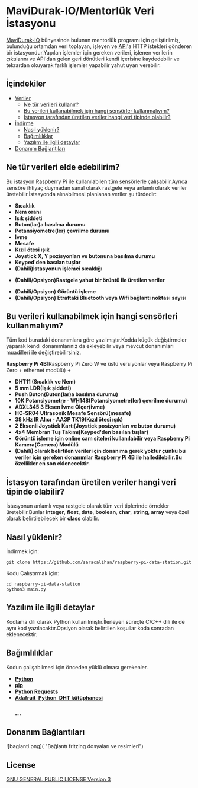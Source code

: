 # MaviDurak-IO/Mentorlük Veri İstasyonu
[MaviDurak-IO](https://kommunity.com/mavidurakio) bünyesinde bulunan mentorlük programı için geliştirilmiş, bulunduğu ortamdan veri toplayan, işleyen ve [API](https://github.com/mavidurak/mentor-api)'a HTTP istekleri gönderen bir istasyondur.Yapılan işlemler için gereken verileri, işlenen verilerin çıktılarını ve API'dan gelen geri dönütleri kendi içerisine kaydedebilir ve tekrardan okuyarak farklı işlemler yapabilir yahut uyarı verebilir.

## İçindekiler
- [Veriler](#ne-tür-verileri-kullanır)
  - [Ne tür verileri kullanır?](#ne-tür-verileri-kullanır)
  - [Bu verileri kullanabilmek için hangi sensörler kullanmalıyım?](#bu-verileri-kullanabilmek-için-hangi-sensörler-kullanmalıyım)
  - [İstasyon tarafından üretilen veriler hangi veri tipinde olabilir?](#i̇stasyon-tarafından-üretilen-veriler-hangi-veri-tipinde-olabilir)
- [İndirme](#nasıl-yüklenir)
  - [Nasıl yüklenir?](#nasıl-yüklenir)
  - [Bağımlılıklar](#bağımlılıklar)
  - [Yazılım ile ilgili detaylar](#yazılım-ile-ilgili-detaylar)
- [Donanım Bağlantıları](#donanım-bağlantıları)

## Ne tür verileri elde edebilirim?
Bu istasyon Raspberry Pi ile kullanılabilen tüm sensörlerle çalışabilir.Ayrıca sensöre ihtiyaç duymadan sanal olarak rastgele veya anlamlı olarak veriler üretebilir.İstasyonda alınabilmesi planlanan veriler şu türdedir:
+ **Sıcaklık**
+ **Nem oranı**
+ **Işık şiddeti**
+ **Buton(lar)a basılma durumu**
+ **Potansiyometre(ler) çevrilme durumu**
+ **İvme**
+ **Mesafe**
+ **Kızıl ötesi ışık**
+ **Joystick X, Y pozisyonları ve butonuna basılma durumu**
+ **Keyped'den basılan tuşlar**
+ **(Dahili)İstasyonun işlemci sıcaklığı**
* **(Dahili/Opsiyon)Rastgele yahut bir örüntü ile üretilen veriler**
+ **(Dahili/Opsiyon) Görüntü işleme**
+ **(Dahili/Opsiyon) Etraftaki Bluetooth veya Wifi bağlantı noktası sayısı**


## Bu verileri kullanabilmek için hangi sensörleri kullanmalıyım?
Tüm kod buradaki donanımlara göre yazılmıştır.Kodda küçük değiştirmeler yaparak kendi donanımlarınız da ekleyebilir veya mevcut donanımları muadilleri ile değiştirebilirsiniz.

  **Raspberry Pi 4B**(Raspberry Pi Zero W ve üstü versiyonlar veya Raspberry Pi Zero + ethernet modülü) **+**
+ **DHT11 (Sıcaklık ve Nem)**
+ **5 mm LDR(Işık şiddeti)**
+ **Push Buton(Buton(lar)a basılma durumu)**
+ **10K Potansiyometre - WH148(Potansiyometre(ler) çevrilme durumu)**
+ **ADXL345 3 Eksen İvme Ölçer(ivme)**
+ **HC-SR04 Ultrasonik Mesafe Sensörü(mesafe)**
+ **38 kHz IR Alıcı - AA3P TK19(Kızıl ötesi ışık)**
+ **2 Eksenli Joystick Kartı(Joystick posizyonları ve buton durumu)**
+ **4x4 Membran Tuş Takımı(Keyped'den basılan tuşlar)**
+ **Görüntü işleme için online cam siteleri kullanılabilir veya Raspberry Pi Kamera(Camera) Modülü**
+ **(Dahili) olarak belirtilen veriler için donanıma gerek yoktur çunku bu veriler için gereken donanımlar Raspberry Pi 4B ile halledilebilir.Bu özellikler en son eklenecektir.**


## İstasyon tarafından üretilen veriler hangi veri tipinde olabilir?
İstasyonun anlamlı veya rastgele olarak tüm veri tiplerinde örnekler üretebilir.Bunlar **integer**, **float**, **date**, **boolean**, **char**, **string**, **array** veya özel olarak belirtilebilecek bir **class** olabilir.
 
 ## Nasıl yüklenir?
 İndirmek için:
 ``` 
 git clone https://github.com/saracalihan/raspberry-pi-data-station.git
 ```
 Kodu Çalıştırmak için:
 ```
 cd raspberry-pi-data-station
 python3 main.py
 ```

## Yazılım ile ilgili detaylar
Kodlama dili olarak Python kullanılmıştır.İlerleyen süreçte C/C++ dili ile de aynı kod yazılacaktır.Opsiyon olarak belirtilen koşullar koda sonradan eklenecektir.


## Bağımlılıklar
Kodun çalışabilmesi için önceden yüklü olması gerekenler.
+ **[Python](https://www.python.org/)**
+ **[pip](https://www.python.org/)**
+ **[Python Requests](https://requests.readthedocs.io/en/master/)**
+ **[Adafruit_Python_DHT kütüphanesi](https://github.com/adafruit/Adafruit_Python_DHT)**
   ### ...
 
## Donanım Bağlantıları
![baglanti.png]( "Bağlantı fritzing dosyaları ve resimleri")

## License
[GNU GENERAL PUBLIC LICENSE Version 3](LICENSE)
